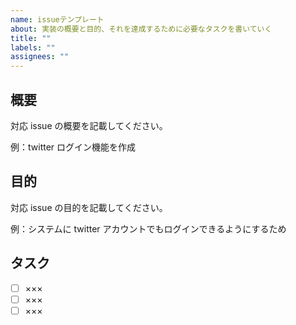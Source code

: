 ```yaml
---
name: issueテンプレート
about: 実装の概要と目的、それを達成するために必要なタスクを書いていく
title: ""
labels: ""
assignees: ""
---
```


## 概要

対応 issue の概要を記載してください。

例：twitter ログイン機能を作成

## 目的

対応 issue の目的を記載してください。

例：システムに twitter アカウントでもログインできるようにするため

## タスク

- [ ] ×××
- [ ] ×××
- [ ] ×××
